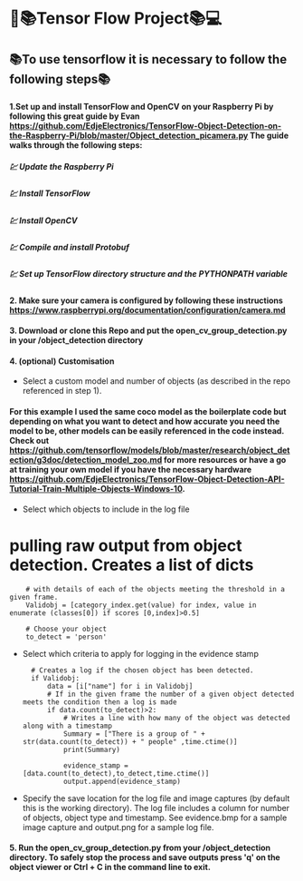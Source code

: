 # 📡📚Tensor Flow Project📚💻

## 📚To use tensorflow it is necessary to follow the following steps📚

#### 1.Set up and install TensorFlow and OpenCV on your Raspberry Pi by following this great guide by Evan https://github.com/EdjeElectronics/TensorFlow-Object-Detection-on-the-Raspberry-Pi/blob/master/Object_detection_picamera.py The guide walks through the following steps:

##### 💹 Update the Raspberry Pi

##### 💹 Install TensorFlow

##### 💹 Install OpenCV

##### 💹 Compile and install Protobuf

##### 💹 Set up TensorFlow directory structure and the PYTHONPATH variable

#### 2. Make sure your camera is configured by following these instructions https://www.raspberrypi.org/documentation/configuration/camera.md
#### 3. Download or clone this Repo and put the open_cv_group_detection.py in your /object_detection directory
#### 4. (optional) Customisation

- Select a custom model and number of objects (as described in the repo referenced in step 1).

#### For this example I used the same coco model as the boilerplate code but depending on what you want to detect and how accurate you need the model to be, other models can be easily referenced in the code instead. Check out https://github.com/tensorflow/models/blob/master/research/object_detection/g3doc/detection_model_zoo.md for more resources or have a go at training your own model if you have the necessary hardware https://github.com/EdjeElectronics/TensorFlow-Object-Detection-API-Tutorial-Train-Multiple-Objects-Windows-10.

- Select which objects to include in the log file
 # pulling raw output from object detection. Creates a list of dicts 
 
        # with details of each of the objects meeting the threshold in a given frame.
        Validobj = [category_index.get(value) for index, value in enumerate (classes[0]) if scores [0,index]>0.5]
        
        # Choose your object
        to_detect = 'person' 
        
- Select which criteria to apply for logging in the evidence stamp

        # Creates a log if the chosen object has been detected.
        if Validobj:
            data = [i["name"] for i in Validobj]
            # If in the given frame the number of a given object detected meets the condition then a log is made   
            if data.count(to_detect)>2:
                # Writes a line with how many of the object was detected along with a timestamp
                Summary = ["There is a group of " + str(data.count(to_detect)) + " people" ,time.ctime()]
                print(Summary)
                
                evidence_stamp = [data.count(to_detect),to_detect,time.ctime()]
                output.append(evidence_stamp)
                
- Specify the save location for the log file and image captures (by default this is the working directory). The log file includes a column for number of objects, object type and timestamp. See evidence.bmp for a sample image capture and output.png for a sample log file.

#### 5. Run the open_cv_group_detection.py from your /object_detection directory. To safely stop the process and save outputs press 'q' on the object viewer or Ctrl + C in the command line to exit.

